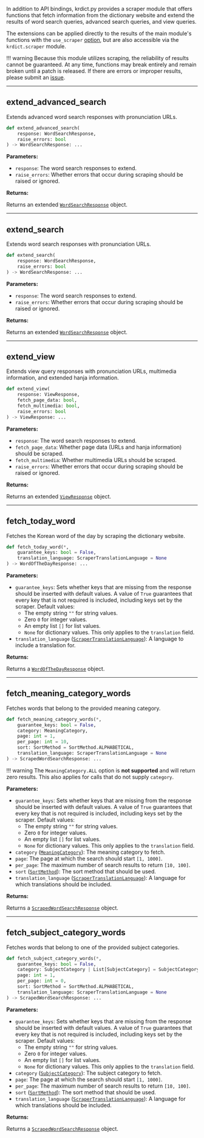 In addition to API bindings, krdict.py provides a scraper module that offers functions that
fetch information from the dictionary website and extend the results of word search queries,
advanced search queries, and view queries.

The extensions can be applied directly to the results of the main module's functions with the `use_scraper`
[option](parameters.md#optionsdict), but are also accessible via the `krdict.scraper` module.

!!! warning
    Because this module utilizes scraping, the reliability of results cannot be guaranteed.
    At any time, functions may break entirely and remain broken until a patch is released. If there
    are errors or improper results, please submit an
    [issue](https://github.com/omarkmu/krdict.py/issues/new).

---
## extend_advanced_search

Extends advanced word search responses with pronunciation URLs.

```python
def extend_advanced_search(
    response: WordSearchResponse,
    raise_errors: bool
) -> WordSearchResponse: ...
```

**Parameters:**

- `response`: The word search responses to extend.
- `raise_errors`: Whether errors that occur during scraping should be raised or ignored.

**Returns:**

Returns an extended [`WordSearchResponse`](return_types.md#wordsearchresponse) object.

---
## extend_search

Extends word search responses with pronunciation URLs.

```python
def extend_search(
    response: WordSearchResponse,
    raise_errors: bool
) -> WordSearchResponse: ...
```

**Parameters:**

- `response`: The word search responses to extend.
- `raise_errors`: Whether errors that occur during scraping should be raised or ignored.

**Returns:**

Returns an extended [`WordSearchResponse`](return_types.md#wordsearchresponse) object.

---
## extend_view

Extends view query responses with pronunciation URLs, multimedia information, and extended hanja
information.

```python
def extend_view(
    response: ViewResponse,
    fetch_page_data: bool,
    fetch_multimedia: bool,
    raise_errors: bool
) -> ViewResponse: ...
```

**Parameters:**

- `response`: The word search responses to extend.
- `fetch_page_data`: Whether page data (URLs and hanja information) should be scraped.
- `fetch_multimedia`: Whether multimedia URLs should be scraped.
- `raise_errors`: Whether errors that occur during scraping should be raised or ignored.

**Returns:**

Returns an extended [`ViewResponse`](return_types.md#viewresponse) object.

---
## fetch_today_word

Fetches the Korean word of the day by scraping the dictionary website.

```python
def fetch_today_word(*,
    guarantee_keys: bool = False,
    translation_language: ScraperTranslationLanguage = None
) -> WordOfTheDayResponse: ...
```

**Parameters:**

- `guarantee_keys`: Sets whether keys that are missing from the response should be inserted with default values.
A value of `True` guarantees that every key that is not required is included, including keys set by the scraper. Default values:
    - The empty string `""` for string values.
    - Zero `0` for integer values.
    - An empty list `[]` for list values.
    - `None` for dictionary values. This only applies to the `translation` field.
- `translation_language` ([`ScraperTranslationLanguage`](parameters.md#scrapertranslationlanguage)): A language to include a translation for.

**Returns:**

Returns a [`WordOfTheDayResponse`](return_types.md#wordofthedayresponse) object.

---
## fetch_meaning_category_words

Fetches words that belong to the provided meaning category.

```python
def fetch_meaning_category_words(*,
    guarantee_keys: bool = False,
    category: MeaningCategory,
    page: int = 1,
    per_page: int = 10,
    sort: SortMethod = SortMethod.ALPHABETICAL,
    translation_language: ScraperTranslationLanguage = None
) -> ScrapedWordSearchResponse: ...
```

!!! warning
    The `MeaningCategory.ALL` option is **not supported** and will return zero results.
    This also applies for calls that do not supply `category`.

**Parameters:**

- `guarantee_keys`: Sets whether keys that are missing from the response should be inserted with default values.
A value of `True` guarantees that every key that is not required is included, including keys set by the scraper. Default values:
    - The empty string `""` for string values.
    - Zero `0` for integer values.
    - An empty list `[]` for list values.
    - `None` for dictionary values. This only applies to the `translation` field.
- `category` ([`MeaningCategory`](parameters.md#meaningcategory)): The meaning category to fetch.
- `page`: The page at which the search should start `[1, 1000]`.
- `per_page`: The maximum number of search results to return `[10, 100]`.
- `sort` ([`SortMethod`](parameters.md#sortmethod)): The sort method that should be used.
- `translation_language` ([`ScraperTranslationLanguage`](parameters.md#scrapertranslationlanguage)): A language for which translations should be included.

**Returns:**

Returns a [`ScrapedWordSearchResponse`](return_types.md#scrapedwordsearchresponse) object.

---
## fetch_subject_category_words

Fetches words that belong to one of the provided subject categories.

```python
def fetch_subject_category_words(*,
    guarantee_keys: bool = False,
    category: SubjectCategory | List[SubjectCategory] = SubjectCategory.ALL,
    page: int = 1,
    per_page: int = 0,
    sort: SortMethod = SortMethod.ALPHABETICAL,
    translation_language: ScraperTranslationLanguage = None
) -> ScrapedWordSearchResponse: ...
```

**Parameters:**

- `guarantee_keys`: Sets whether keys that are missing from the response should be inserted with default values.
A value of `True` guarantees that every key that is not required is included, including keys set by the scraper. Default values:
    - The empty string `""` for string values.
    - Zero `0` for integer values.
    - An empty list `[]` for list values.
    - `None` for dictionary values. This only applies to the `translation` field.
- `category` ([`SubjectCategory`](parameters.md#subjectcategory)): The subject category to fetch.
- `page`: The page at which the search should start `[1, 1000]`.
- `per_page`: The maximum number of search results to return `[10, 100]`.
- `sort` ([`SortMethod`](parameters.md#sortmethod)): The sort method that should be used.
- `translation_language` ([`ScraperTranslationLanguage`](parameters.md#scrapertranslationlanguage)): A language for which translations should be included.

**Returns:**

Returns a [`ScrapedWordSearchResponse`](return_types.md#scrapedwordsearchresponse) object.
